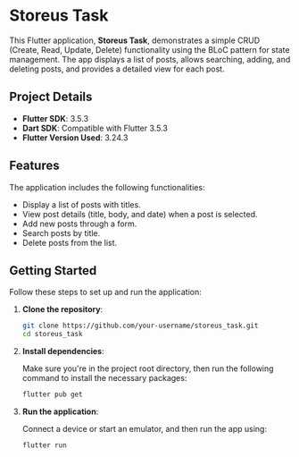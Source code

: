 # Storeus Task

This Flutter application, **Storeus Task**, demonstrates a simple CRUD (Create, Read, Update, Delete) functionality using the BLoC pattern for state management. The app displays a list of posts, allows searching, adding, and deleting posts, and provides a detailed view for each post.

## Project Details

- **Flutter SDK**: 3.5.3
- **Dart SDK**: Compatible with Flutter 3.5.3
- **Flutter Version Used**: 3.24.3

## Features

The application includes the following functionalities:
- Display a list of posts with titles.
- View post details (title, body, and date) when a post is selected.
- Add new posts through a form.
- Search posts by title.
- Delete posts from the list.

## Getting Started

Follow these steps to set up and run the application:

1. **Clone the repository**:
   ```bash
   git clone https://github.com/your-username/storeus_task.git
   cd storeus_task

2. **Install dependencies**:
   
   Make sure you're in the project root directory, then run the following command to install the necessary packages:
   
   ```bash
   flutter pub get
   
3. **Run the application**:
   
   Connect a device or start an emulator, and then run the app using:
   
   ```bash
   flutter run
